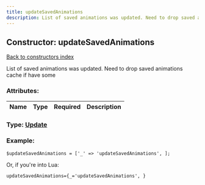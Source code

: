 ```yaml
---
title: updateSavedAnimations
description: List of saved animations was updated. Need to drop saved animations cache if have some
---
```

## Constructor: updateSavedAnimations  
[Back to constructors index](index.md)



List of saved animations was updated. Need to drop saved animations cache if have some

### Attributes:

| Name     |    Type       | Required | Description |
|----------|:-------------:|:--------:|------------:|



### Type: [Update](../types/Update.md)


### Example:

```
$updateSavedAnimations = ['_' => 'updateSavedAnimations', ];
```  

Or, if you're into Lua:  


```
updateSavedAnimations={_='updateSavedAnimations', }

```



